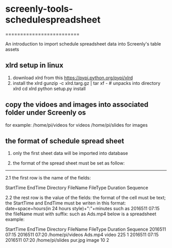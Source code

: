 # screenly-tools-schedulespreadsheet

=========================

An introduction to import schedule spreadsheet data into Screenly's table assets 



xlrd setup in linux
------------

1. download xlrd from this  https://pypi.python.org/pypi/xlrd
2. install the xlrd
gunzip -c xlrd.targ.gz | tar xf - # unpacks into directory xlrd
cd xlrd
python setup.py install

copy the vidoes and images into associated folder under Screenly os
-------------------------
for example:
/home/pi/videos for videos
/home/pi/slides for images


the format of schedule spread sheet
-----------------------------

1. only the first sheet data will be imported into database

2. the format of the spread sheet must be set as follow:
------------------------------------

2.1 the first row is the name of the fields:

StartTime   EndTime Directory   FileName    FileType    Duration    Sequence

2.2 the rest row is the value of the fields:
the format of the cell must be text;
the StartTime and EndTime must be writen in this format: 
date+space+hours(in 24 hours style)+":"+minutes such as 2016511 07:15
the fileName must with suffix: such as Ads.mp4
below is a spreadsheet example:

StartTime       EndTime          Directory        FileName        FileType    Duration    Sequence
2016511 07:15   2016511 07:20    /home/pi/videos  Ads.mp4         video       225          1
2016511 07:15   2016511 07:20    /home/pi/slides  pur.jpg         image       10           2





